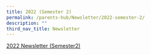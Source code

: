 ```yaml
---
title: 2022 (Semester 2)
permalink: /parents-hub/Newsletter/2022-semester-2/
description: ""
third_nav_title: Newsletter
---
```

[2022 Newsletter (Semester2)](https://heyzine.com/flip-book/0f1ff65230.html)